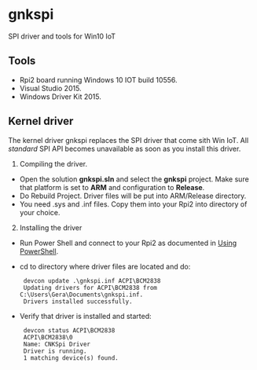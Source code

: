 # gnkspi
SPI driver and tools for Win10 IoT
## Tools
- Rpi2 board running Windows 10 IOT build 10556.
- Visual Studio 2015.
- Windows Driver Kit 2015.

## Kernel driver
The kernel driver gnkspi replaces the SPI driver that come sith Win IoT. All _standard_ SPI API becomes unavailable as soon as you install this driver.

1. Compiling the driver.
 - Open the solution **gnkspi.sln** and select the **gnkspi** project. Make sure that platform is set to **ARM** and configuration to **Release**. 
 - Do Rebuild Project. Driver files will be put into ARM/Release directory. 
 - You need .sys and .inf files. Copy them into your Rpi2 into directory of your choice.

2. Installing the driver
 - Run Power Shell and connect to your Rpi2 as documented in [Using PowerShell](http://ms-iot.github.io/content/en-US/win10/samples/PowerShell.htm).
 - cd to directory where driver files are located and do:
  		
        devcon update .\gnkspi.inf ACPI\BCM2838
    	Updating drivers for ACPI\BCM2838 from C:\Users\Gera\Documents\gnkspi.inf.
 		Drivers installed successfully.
    
 - Verify that driver is installed and started:
		
        devcon status ACPI\BCM2838
        ACPI\BCM2838\0
        Name: CNKSpi Driver
        Driver is running.
        1 matching device(s) found.









